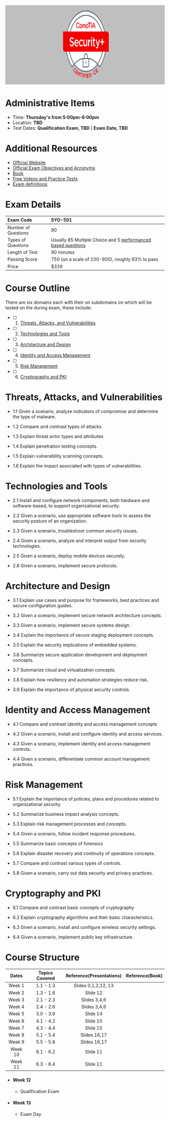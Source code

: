 <img src="header.png" width="900" height="250" />

# Administrative Items

* Time: **Thursday's from 5:00pm-6:00pm**
* Location: **TBD**
* Test Dates: **Qualification Exam, TBD** | **Exam Date, TBD**

# Additional Resources
* [Official Website](https://www.comptia.org/certifications/security)
* [Official Exam Objectives and Acronyms](https://www.comptia.jp/pdf/Security%2B%20SY0-501%20Exam%20Objectives.pdf)
* [Book](https://www.amazon.com/CompTIA-Security-Get-Certified-Ahead-ebook/dp/B07652KDXM)
* [Free Videos and Practice Tests](https://www.professormesser.com/security-plus/sy0-501/sy0-501-training-course/)
* [Exam definitions](https://drive.google.com/file/d/1XqZeBOM6JeR83Nce-k9aUkAZQV2denWs/view)


# Exam Details


| Exam Code  |  SYO-501 |  
|:--- |:---|
| Number of Questions  |  90 |   
| Types of Questions  | Usually 85 Multiple Choice and 5 [performanced based questions](https://www.comptia.org/testing/about-testing/performance-based-questions-explained)  |   
| Length of Test  | 90 minutes  |   
| Passing Score | 750 (on a scale of 100-900), roughly 83% to pass |
| Price | $339 |

# Course Outline

There are six domains each with their on subdomains on which will be tested on the during exam, these include:

- [ ] 1. [Threats, Attacks, and Vulnerabilities](#Threats-Attacks-and-Vulnerabilities)
- [ ] 2. [Technologies and Tools](#Technologies-and-Tools)
- [ ] 3. [Architecture and Design](#Architecture-and-Design)
- [ ] 4. [Identity and Access Management](#Identity-and-Access-Management)
- [ ] 5. [Risk Management](#Risk-Management)
- [ ] 6. [Cryptography and PKI](#Cryptography-and-PKI)

# Threats, Attacks, and Vulnerabilities
* 1.1 Given a scenario, analyze indicators of compromise
and determine the type of malware.

* 1.2 Compare and contrast types of attacks.

* 1.3 Explain threat actor types and attributes

* 1.4 Explain penetration testing concepts.

* 1.5 Explain vulnerability scanning concepts.

* 1.6 Explain the impact associated with types of vulnerabilities.

# Technologies and Tools
* 2.1 Install and configure network components, both hardware and software-based, to support organizational security.

* 2.2 Given a scenario, use appropriate software tools
to assess the security posture of an organization.

* 2.3 Given a scenario, troubleshoot common security issues.

* 2.4 Given a scenario, analyze and interpret output from security technologies.

* 2.5 Given a scenario, deploy mobile devices securely.

* 2.6 Given a scenario, implement secure protocols.

# Architecture and Design
* 3.1 Explain use cases and purpose for frameworks, best
practices and secure configuration guides.

* 3.2 Given a scenario, implement secure network architecture concepts.

* 3.3 Given a scenario, implement secure systems design.

* 3.4 Explain the importance of secure staging deployment concepts.

* 3.5 Explain the security implications of embedded systems.

* 3.6 Summarize secure application development and deployment concepts.

* 3.7 Summarize cloud and virtualization concepts.

* 3.8 Explain how resiliency and automation strategies reduce risk.

* 3.9 Explain the importance of physical security controls.

# Identity and Access Management
* 4.1 Compare and contrast identity and access management concepts

* 4.2 Given a scenario, install and configure identity and access services.

* 4.3 Given a scenario, implement identity and access management controls.

* 4.4 Given a scenario, differentiate common account management practices.

# Risk Management
* 5.1 Explain the importance of policies, plans and
procedures related to organizational security

* 5.2 Summarize business impact analysis concepts.

* 5.3 Explain risk management processes and concepts.

* 5.4 Given a scenario, follow incident response procedures.

* 5.5 Summarize basic concepts of forensics

* 5.6 Explain disaster recovery and continuity of operations concepts.

* 5.7 Compare and contrast various types of controls.

* 5.8 Given a scenario, carry out data security and privacy practices.


# Cryptography and PKI

* 6.1 Compare and contrast basic concepts of cryptography

* 6.2 Explain cryptography algorithms and their basic characteristics.

* 6.3 Given a scenario, install and configure wireless security settings.

* 6.4 Given a scenario, implement public key infrastructure.

# Course Structure

| Dates  | Topics Covered  | Reference(Presentations) | Reference(Book)  |
|:--:|:--:| :--: | :--: |
| Week 1 | 1.1 - 1.3   | Slides 0,1,2,12, 13 |
| Week 2   | 1.3 - 1.6 | Slide 12 |
| Week 3  | 2.1 - 2.3  | Slides 3,4,6 |
| Week 4  | 2.4 - 2.6  | Slides 3,4,6 |
| Week 5  | 3.0 - 3.9  | Slide 14 |
| Week 6  | 4.1 - 4.2  | Slide 15 |
| Week 7  | 4.3 - 4.4  | Slide 15 |
| Week 8  | 5.1 - 5.4  | Slides 16,17|
| Week 9  | 5.5 - 5.8  | Slides 16,17|
| Week 10 | 6.1 - 6.2  | Slide 11|
| Week 11 |  6.3 - 6.4 | Slide 11|


* #### Week 12
  * Qualification Exam

* #### Week 13
  * Exam Day
